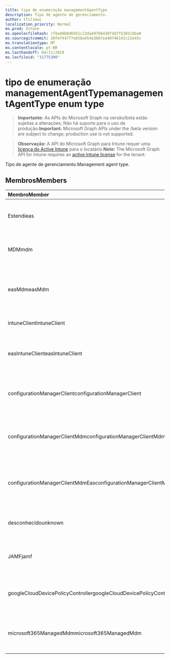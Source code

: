```yaml
---
title: tipo de enumeração managementAgentType
description: Tipo de agente de gerenciamento.
author: tfitzmac
localization_priority: Normal
ms.prod: Intune
ms.openlocfilehash: cf8a40b8d6951c13da49766430fdd7fb303cbba0
ms.sourcegitcommit: 20fef447f7e658a454a3887ea49746142c22e45c
ms.translationtype: MT
ms.contentlocale: pt-BR
ms.lasthandoff: 04/11/2019
ms.locfileid: "31775300"
---
```

# <a name="managementagenttype-enum-type"></a><span data-ttu-id="d6e0f-103">tipo de enumeração managementAgentType</span><span class="sxs-lookup"><span data-stu-id="d6e0f-103">managementAgentType enum type</span></span>

> <span data-ttu-id="d6e0f-104">**Importante:** As APIs do Microsoft Graph na versão/beta estão sujeitas a alterações; Não há suporte para o uso de produção.</span><span class="sxs-lookup"><span data-stu-id="d6e0f-104">**Important:** Microsoft Graph APIs under the /beta version are subject to change; production use is not supported.</span></span>

> <span data-ttu-id="d6e0f-105">**Observação:** A API do Microsoft Graph para Intune requer uma [licença do Active Intune](https://go.microsoft.com/fwlink/?linkid=839381) para o locatário.</span><span class="sxs-lookup"><span data-stu-id="d6e0f-105">**Note:** The Microsoft Graph API for Intune requires an [active Intune license](https://go.microsoft.com/fwlink/?linkid=839381) for the tenant.</span></span>

<span data-ttu-id="d6e0f-106">Tipo de agente de gerenciamento.</span><span class="sxs-lookup"><span data-stu-id="d6e0f-106">Management agent type.</span></span>

## <a name="members"></a><span data-ttu-id="d6e0f-107">Membros</span><span class="sxs-lookup"><span data-stu-id="d6e0f-107">Members</span></span>
|<span data-ttu-id="d6e0f-108">Membro</span><span class="sxs-lookup"><span data-stu-id="d6e0f-108">Member</span></span>|<span data-ttu-id="d6e0f-109">Valor</span><span class="sxs-lookup"><span data-stu-id="d6e0f-109">Value</span></span>|<span data-ttu-id="d6e0f-110">Descrição</span><span class="sxs-lookup"><span data-stu-id="d6e0f-110">Description</span></span>|
|:---|:---|:---|
|<span data-ttu-id="d6e0f-111">Estendi</span><span class="sxs-lookup"><span data-stu-id="d6e0f-111">eas</span></span>|<span data-ttu-id="d6e0f-112">1</span><span class="sxs-lookup"><span data-stu-id="d6e0f-112">1</span></span>|<span data-ttu-id="d6e0f-113">O dispositivo é gerenciado pelo Exchange Server.</span><span class="sxs-lookup"><span data-stu-id="d6e0f-113">The device is managed by Exchange server.</span></span>|
|<span data-ttu-id="d6e0f-114">MDM</span><span class="sxs-lookup"><span data-stu-id="d6e0f-114">mdm</span></span>|<span data-ttu-id="d6e0f-115">duas</span><span class="sxs-lookup"><span data-stu-id="d6e0f-115">2</span></span>|<span data-ttu-id="d6e0f-116">O dispositivo é gerenciado pelo MDM do Intune.</span><span class="sxs-lookup"><span data-stu-id="d6e0f-116">The device is managed by Intune MDM.</span></span>|
|<span data-ttu-id="d6e0f-117">easMdm</span><span class="sxs-lookup"><span data-stu-id="d6e0f-117">easMdm</span></span>|<span data-ttu-id="d6e0f-118">3D</span><span class="sxs-lookup"><span data-stu-id="d6e0f-118">3</span></span>|<span data-ttu-id="d6e0f-119">O dispositivo é gerenciado pelo Exchange Server e o MDM do Intune.</span><span class="sxs-lookup"><span data-stu-id="d6e0f-119">The device is managed by both Exchange server and Intune MDM.</span></span>|
|<span data-ttu-id="d6e0f-120">intuneClient</span><span class="sxs-lookup"><span data-stu-id="d6e0f-120">intuneClient</span></span>|<span data-ttu-id="d6e0f-121">quatro</span><span class="sxs-lookup"><span data-stu-id="d6e0f-121">4</span></span>|<span data-ttu-id="d6e0f-122">Cliente do Intune gerenciado.</span><span class="sxs-lookup"><span data-stu-id="d6e0f-122">Intune client managed.</span></span>|
|<span data-ttu-id="d6e0f-123">easIntuneClient</span><span class="sxs-lookup"><span data-stu-id="d6e0f-123">easIntuneClient</span></span>|<span data-ttu-id="d6e0f-124">0,5</span><span class="sxs-lookup"><span data-stu-id="d6e0f-124">5</span></span>|<span data-ttu-id="d6e0f-125">O dispositivo é ESTENDIdo e o cliente do Intune é gerenciado duas.</span><span class="sxs-lookup"><span data-stu-id="d6e0f-125">The device is EAS and Intune client dual managed.</span></span>|
|<span data-ttu-id="d6e0f-126">configurationManagerClient</span><span class="sxs-lookup"><span data-stu-id="d6e0f-126">configurationManagerClient</span></span>|<span data-ttu-id="d6e0f-127">8</span><span class="sxs-lookup"><span data-stu-id="d6e0f-127">8</span></span>|<span data-ttu-id="d6e0f-128">O dispositivo é gerenciado pelo Configuration Manager.</span><span class="sxs-lookup"><span data-stu-id="d6e0f-128">The device is managed by Configuration Manager.</span></span>|
|<span data-ttu-id="d6e0f-129">configurationManagerClientMdm</span><span class="sxs-lookup"><span data-stu-id="d6e0f-129">configurationManagerClientMdm</span></span>|<span data-ttu-id="d6e0f-130">254</span><span class="sxs-lookup"><span data-stu-id="d6e0f-130">10</span></span>|<span data-ttu-id="d6e0f-131">O dispositivo é gerenciado pelo Configuration Manager e pelo MDM.</span><span class="sxs-lookup"><span data-stu-id="d6e0f-131">The device is managed by Configuration Manager and MDM.</span></span>|
|<span data-ttu-id="d6e0f-132">configurationManagerClientMdmEas</span><span class="sxs-lookup"><span data-stu-id="d6e0f-132">configurationManagerClientMdmEas</span></span>|<span data-ttu-id="d6e0f-133">11</span><span class="sxs-lookup"><span data-stu-id="d6e0f-133">11</span></span>|<span data-ttu-id="d6e0f-134">O dispositivo é gerenciado pelo Configuration Manager, MDM e EAS.</span><span class="sxs-lookup"><span data-stu-id="d6e0f-134">The device is managed by Configuration Manager, MDM and Eas.</span></span>|
|<span data-ttu-id="d6e0f-135">desconhecido</span><span class="sxs-lookup"><span data-stu-id="d6e0f-135">unknown</span></span>|<span data-ttu-id="d6e0f-136">dezesseis</span><span class="sxs-lookup"><span data-stu-id="d6e0f-136">16</span></span>|<span data-ttu-id="d6e0f-137">Tipo de agente de gerenciamento desconhecido.</span><span class="sxs-lookup"><span data-stu-id="d6e0f-137">Unknown management agent type.</span></span>|
|<span data-ttu-id="d6e0f-138">JAMF</span><span class="sxs-lookup"><span data-stu-id="d6e0f-138">jamf</span></span>|<span data-ttu-id="d6e0f-139">32</span><span class="sxs-lookup"><span data-stu-id="d6e0f-139">32</span></span>|<span data-ttu-id="d6e0f-140">Os atributos do dispositivo são buscados do JAMF.</span><span class="sxs-lookup"><span data-stu-id="d6e0f-140">The device attributes are fetched from Jamf.</span></span>|
|<span data-ttu-id="d6e0f-141">googleCloudDevicePolicyController</span><span class="sxs-lookup"><span data-stu-id="d6e0f-141">googleCloudDevicePolicyController</span></span>|<span data-ttu-id="d6e0f-142">64</span><span class="sxs-lookup"><span data-stu-id="d6e0f-142">64</span></span>|<span data-ttu-id="d6e0f-143">O dispositivo é gerenciado pelo CloudDPC do Google.</span><span class="sxs-lookup"><span data-stu-id="d6e0f-143">The device is managed by Google's CloudDPC.</span></span>|
|<span data-ttu-id="d6e0f-144">microsoft365ManagedMdm</span><span class="sxs-lookup"><span data-stu-id="d6e0f-144">microsoft365ManagedMdm</span></span>|<span data-ttu-id="d6e0f-145">258</span><span class="sxs-lookup"><span data-stu-id="d6e0f-145">258</span></span>|<span data-ttu-id="d6e0f-146">Este dispositivo é gerenciado pelo Microsoft 365 por meio do Intune.</span><span class="sxs-lookup"><span data-stu-id="d6e0f-146">This device is managed by Microsoft 365 through Intune.</span></span>|





